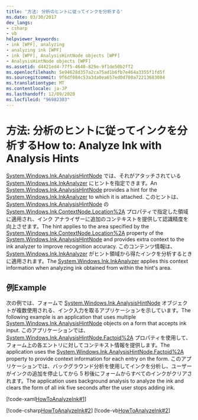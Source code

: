 ```yaml
---
title: '方法: 分析のヒントに従ってインクを分析する'
ms.date: 03/30/2017
dev_langs:
- csharp
- vb
helpviewer_keywords:
- ink [WPF], analyzing
- analyzing ink [WPF]
- ink [WPF], AnalysisHintNode objects [WPF]
- AnalysisHintNode objects [WPF]
ms.assetid: d4421ed4-77f5-4640-829e-9f1de50b2ff2
ms.openlocfilehash: 5e94628d357a2ca75ad1b6fb7e464a3355f1fd5f
ms.sourcegitcommit: 9f6df084c53a3da0ea657ed0d708a72213683084
ms.translationtype: MT
ms.contentlocale: ja-JP
ms.lasthandoff: 12/09/2020
ms.locfileid: "96982303"
---
```

# <a name="how-to-analyze-ink-with-analysis-hints"></a><span data-ttu-id="f042a-102">方法: 分析のヒントに従ってインクを分析する</span><span class="sxs-lookup"><span data-stu-id="f042a-102">How to: Analyze Ink with Analysis Hints</span></span>

<span data-ttu-id="f042a-103">[System.Windows.Ink.AnalysisHintNode](/previous-versions/dotnet/netframework-3.5/ms610344(v=vs.90)) では、それがアタッチされている [System.Windows.Ink.InkAnalyzer](/previous-versions/dotnet/netframework-3.5/ms616754(v=vs.90)) にヒントを指定できます。</span><span class="sxs-lookup"><span data-stu-id="f042a-103">An [System.Windows.Ink.AnalysisHintNode](/previous-versions/dotnet/netframework-3.5/ms610344(v=vs.90)) provides a hint for the [System.Windows.Ink.InkAnalyzer](/previous-versions/dotnet/netframework-3.5/ms616754(v=vs.90)) to which it is attached.</span></span>  <span data-ttu-id="f042a-104">このヒントは、[System.Windows.Ink.AnalysisHintNode](/previous-versions/dotnet/netframework-3.5/ms610344(v=vs.90)) の [System.Windows.Ink.ContextNode.Location%2A](/previous-versions/dotnet/netframework-3.5/ms594508(v=vs.90)) プロパティで指定した領域に適用され、インク アナライザーに追加のコンテキストを提供して認識精度を向上させます。</span><span class="sxs-lookup"><span data-stu-id="f042a-104">The hint applies to the area specified by the [System.Windows.Ink.ContextNode.Location%2A](/previous-versions/dotnet/netframework-3.5/ms594508(v=vs.90)) property of the [System.Windows.Ink.AnalysisHintNode](/previous-versions/dotnet/netframework-3.5/ms610344(v=vs.90)) and provides extra context to the ink analyzer to improve recognition accuracy.</span></span> <span data-ttu-id="f042a-105">このコンテンツ情報は、[System.Windows.Ink.InkAnalyzer](/previous-versions/dotnet/netframework-3.5/ms616754(v=vs.90)) がヒント領域から得たインクを分析するときに適用されます。</span><span class="sxs-lookup"><span data-stu-id="f042a-105">The [System.Windows.Ink.InkAnalyzer](/previous-versions/dotnet/netframework-3.5/ms616754(v=vs.90)) applies this context information when analyzing ink obtained from within the hint's area.</span></span>  
  
## <a name="example"></a><span data-ttu-id="f042a-106">例</span><span class="sxs-lookup"><span data-stu-id="f042a-106">Example</span></span>  

 <span data-ttu-id="f042a-107">次の例では、フォームで [System.Windows.Ink.AnalysisHintNode](/previous-versions/dotnet/netframework-3.5/ms610344(v=vs.90)) オブジェクトが複数使用される、インク入力を取るアプリケーションを示しています。</span><span class="sxs-lookup"><span data-stu-id="f042a-107">The following example is an application that uses multiple [System.Windows.Ink.AnalysisHintNode](/previous-versions/dotnet/netframework-3.5/ms610344(v=vs.90)) objects on a form that accepts ink input.</span></span> <span data-ttu-id="f042a-108">このアプリケーションでは、[System.Windows.Ink.AnalysisHintNode.Factoid%2A](/previous-versions/dotnet/netframework-3.5/ms594341(v=vs.90)) プロパティを使用して、フォーム上の各エントリに対してコンテキスト情報を提供します。</span><span class="sxs-lookup"><span data-stu-id="f042a-108">The application uses the [System.Windows.Ink.AnalysisHintNode.Factoid%2A](/previous-versions/dotnet/netframework-3.5/ms594341(v=vs.90)) property to provide context information for each entry on the form.</span></span>  <span data-ttu-id="f042a-109">このアプリケーションでは、バックグラウンド分析を使用してインクを分析し、ユーザーがインクの追加を停止してから 5 秒後にフォームからすべてのインクがクリアされます。</span><span class="sxs-lookup"><span data-stu-id="f042a-109">The application uses background analysis to analyze the ink and clears the form of all ink five seconds after the user stops adding ink.</span></span>  
  
 [!code-xaml[HowToAnalyzeInk#1](~/samples/snippets/csharp/VS_Snippets_Wpf/HowToAnalyzeInk/CSharp/FormAnalyzer.xaml#1)]  
  
 [!code-csharp[HowToAnalyzeInk#2](~/samples/snippets/csharp/VS_Snippets_Wpf/HowToAnalyzeInk/CSharp/FormAnalyzer.xaml.cs#2)]
 [!code-vb[HowToAnalyzeInk#2](~/samples/snippets/visualbasic/VS_Snippets_Wpf/HowToAnalyzeInk/VisualBasic/FormAnalyzer.xaml.vb#2)]
